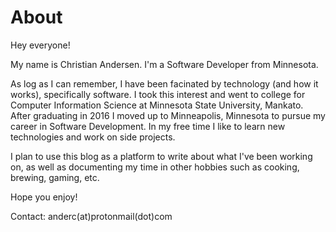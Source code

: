 # About

Hey everyone!

My name is Christian Andersen. I'm a Software Developer from Minnesota.

As log as I can remember, I have been facinated by technology (and how it works), specifically software. I took this interest and went to college for Computer Information Science at Minnesota State University, Mankato. After graduating in 2016 I moved up to Minneapolis, Minnesota to pursue my career in Software Development. In my free time I like to learn new technologies and work on side projects.

I plan to use this blog as a platform to write about what I've been working on, as well as documenting my time in other hobbies such as cooking, brewing, gaming, etc.

Hope you enjoy!

Contact: anderc(at)protonmail(dot)com
